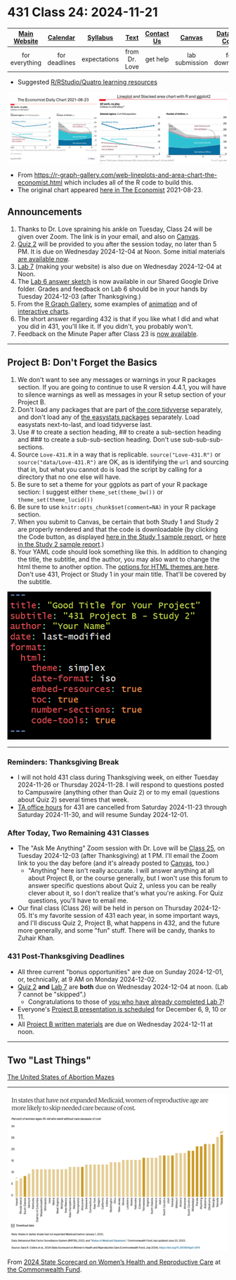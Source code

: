 # 431 Class 24: 2024-11-21

[Main Website](https://thomaselove.github.io/431-2024/) | [Calendar](https://thomaselove.github.io/431-2024/calendar.html) | [Syllabus](https://thomaselove.github.io/431-syllabus-2024/) | [Text](https://thomaselove.github.io/431-book/) | [Contact Us](https://thomaselove.github.io/431-2024/contact.html) | [Canvas](https://canvas.case.edu) | [Data and Code](https://github.com/THOMASELOVE/431-data)
:-----------: | :--------------: | :----------: | :---------: | :-------------: | :-----------: | :------------:
for everything | for deadlines | expectations | from Dr. Love | get help | lab submission | for downloads

- Suggested [R/RStudio/Quatro learning resources](https://thomaselove.github.io/431-2024/resources.html)

![](economist_tutorial.png)

- From <https://r-graph-gallery.com/web-lineplots-and-area-chart-the-economist.html> which includes all of the R code to build this.
- The original chart appeared [here in The Economist](https://www.economist.com/graphic-detail/2021/08/23/the-number-of-child-labourers-has-increased-for-the-first-time-in-20-years) 2021-08-23.

## Announcements

1. Thanks to Dr. Love spraining his ankle on Tuesday, Class 24 will be given over Zoom. The link is in your email, and also on [Canvas](https://canvas.case.edu).
2. [Quiz 2](https://github.com/THOMASELOVE/431-quizzes-2024/tree/main/quiz2) will be provided to you after the session today, no later than 5 PM. It is due on Wednesday 2024-12-04 at Noon. Some initial materials [are available now](https://github.com/THOMASELOVE/431-quizzes-2024/tree/main/quiz2).
3. [Lab 7](https://github.com/THOMASELOVE/431-labs-2024/tree/main/lab7) (making your website) is also due on Wednesday 2024-12-04 at Noon.
4. The [Lab 6 answer sketch](https://github.com/THOMASELOVE/431-labs-2024/tree/main/lab6) is now available in our Shared Google Drive folder. Grades and feedback on Lab 6 should be in your hands by Tuesday 2024-12-03 (after Thanksgiving.)
5. From the [R Graph Gallery](https://r-graph-gallery.com/), some examples of [animation](https://r-graph-gallery.com/animation.html) and of [interactive charts](https://r-graph-gallery.com/interactive-charts.html). 
6. The short answer regarding 432 is that if you like what I did and what you did in 431, you'll like it. If you didn't, you probably won't.
7. Feedback on the Minute Paper after Class 23 is [now available](https://bit.ly/431-2024-min-23-feedback).

-------

## Project B: Don't Forget the Basics

1. We don't want to see any messages or warnings in your R packages section. If you are going to continue to use R version 4.4.1, you will have to silence warnings as well as messages in your R setup section of your Project B.
2. Don't load any packages that are part of [the core tidyverse](https://www.tidyverse.org/packages/#core-tidyverse) separately, and don't load any of [the easystats packages](https://easystats.github.io/easystats/) separately. Load easystats next-to-last, and load tidyverse last.
3. Use # to create a section heading, ## to create a sub-section heading and ### to create a sub-sub-section heading. Don't use sub-sub-sub-sections.
4. Source `Love-431.R` in a way that is replicable. `source("Love-431.R")` or `source("data/Love-431.R")` are OK, as is identifying the `url` and sourcing that in, but what you cannot do is load the script by calling for a directory that no one else will have.
5. Be sure to set a theme for your ggplots as part of your R package section: I suggest either `theme_set(theme_bw())` or `theme_set(theme_lucid())`
6. Be sure to use `knitr:opts_chunk$set(comment=NA)` in your R package section.
7. When you submit to Canvas, be certain that both Study 1 and Study 2 are properly rendered and that the code is downloadable (by clicking the Code button, as displayed [here in the Study 1 sample report](https://thomaselove.github.io/431-projectB-2024/sample-study1.html), or [here in the Study 2 sample report](https://thomaselove.github.io/431-projectB-2024/sample-study2.html).)
8. Your YAML code should look something like this. In addition to changing the title, the subtitle, and the author, you may also want to change the html theme to another option. The [options for HTML themes are here](https://quarto.org/docs/output-formats/html-themes.html). Don't use 431, Project or Study 1 in your main title. That'll be covered by the subtitle.

![](yaml_ex.png)

-------

### Reminders: Thanksgiving Break

- I will not hold 431 class during Thanksgiving week, on either Tuesday 2024-11-26 or Thursday 2024-11-28. I will respond to questions posted to Campuswire (anything other than Quiz 2) or to my email (questions about Quiz 2) several times that week.
- [TA office hours](https://thomaselove.github.io/431-2024/contact.html) for 431 are cancelled from Saturday 2024-11-23 through Saturday 2024-11-30, and will resume Sunday 2024-12-01.

### After Today, Two Remaining 431 Classes

- The "Ask Me Anything" Zoom session with Dr. Love will be [Class 25](https://github.com/THOMASELOVE/431-classes-2024/tree/main/class25), on Tuesday 2024-12-03 (after Thanksgiving) at 1 PM. I'll email the Zoom link to you the day before (and it's already posted to [Canvas](https://canvas.case.edu), too.)
    - "Anything" here isn't really accurate. I will answer anything at all about Project B, or the course generally, but I won't use this forum to answer specific questions about Quiz 2, unless you can be really clever about it, so I don't realize that's what you're asking. For Quiz questions, you'll have to email me.
- Our final class (Class 26) will be held in person on Thursday 2024-12-05. It's my favorite session of 431 each year, in some important ways, and I'll discuss Quiz 2, Project B, what happens in 432, and the future more generally, and some "fun" stuff. There will be candy, thanks to Zuhair Khan.

### 431 Post-Thanksgiving Deadlines

- All three current "bonus opportunities" are due on Sunday 2024-12-01, or, technically, at 9 AM on Monday 2024-12-02.
- [Quiz 2](https://github.com/THOMASELOVE/431-quizzes-2024/tree/main/quiz2) **and** [Lab 7](https://github.com/THOMASELOVE/431-labs-2024/tree/main/lab7) are **both** due on Wednesday 2024-12-04 at noon. (Lab 7 cannot be "skipped".)
    - Congratulations to those of [you who have already completed Lab 7](https://github.com/THOMASELOVE/431-labs-2024/tree/main/lab7#new-completed-websites-by-students-in-this-years-class)!
- Everyone's [Project B presentation is scheduled](https://github.com/THOMASELOVE/431-classes-2024/blob/main/projectB/schedule.md) for December 6, 9, 10 or 11.
- All [Project B written materials](https://thomaselove.github.io/431-projectB-2024/checklist.html) are due on Wednesday 2024-12-11 at noon.

-------

## Two "Last Things"

[The United States of Abortion Mazes](https://pudding.cool/2024/10/abortion-mazes/)

----

![](commonwealth_2024.png)

From [2024 State Scorecard on Women’s Health and Reproductive Care](https://www.commonwealthfund.org/publications/scorecard/2024/jul/2024-state-scorecard-womens-health-and-reproductive-care) at [the Commonwealth Fund](https://www.commonwealthfund.org/).

